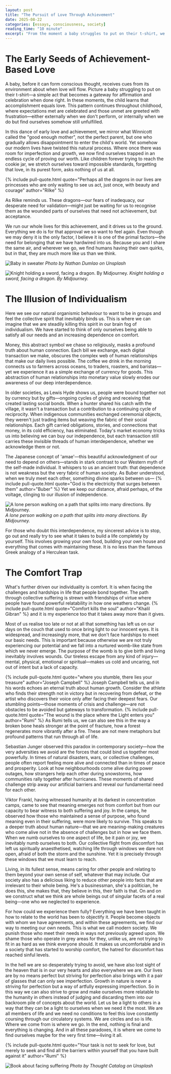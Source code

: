 ```yaml
---
layout: post
title: "The Pursuit of Love Through Achievement"
date: 2025-08-22
categories: [essays, consciousness, society]
reading_time: "10 minute"
excerpt: "From the moment a baby struggles to put on their t-shirt, we learn that accomplishment equals love. This early conditioning drives us toward endless achievement-seeking, while our 'cold individualism' masks our deep interdependence. We chase comfort and reduce others to mere facts, forgetting that growth happens through challenges, not perfection. As Rilke reminds us, 'Perhaps all the dragons in our lives are princesses'—waiting for us to recognize that love asks nothing of us at all."
---
```



# The Early Seeds of Achievement-Based Love

A baby, before it can form conscious thought, receives cues from its
environment about when love will flow. Picture a baby struggling to put
on their t-shirt—a simple act that becomes a gateway for affirmation and
celebration when done right. In these moments, the child learns that
accomplishment equals love. This pattern continues throughout childhood,
where expectations met are celebrated and those unmet are greeted with
frustration—either externally when we don't perform, or internally when
we do but find ourselves somehow still unfulfilled.

In this dance of early love and achievement, we mirror what Winnicott called the "good enough mother", not the perfect parent, but one who gradually allows disappointment to enter the child's world. Yet somehow
our modern lives have twisted this natural process. Where once there was
room for imperfection and growth, we now find ourselves trapped in an
endless cycle of proving our worth. Like children forever trying to
reach the cookie jar, we stretch ourselves toward impossible standards,
forgetting that love, in its purest form, asks nothing of us at all.

{% include pull-quote.html quote="Perhaps all the dragons in our lives are princesses who are only waiting to see us act, just once, with beauty and courage" author="Rilke" %} 

As Rilke reminds us. These dragons—our fears of inadequacy, our desperate need
for validation—might just be waiting for us to recognise them as the
wounded parts of ourselves that need not achievement, but acceptance.

We run our whole lives for this achievement, and it drives us to the
ground. Everything we do is for that approval we so want to feel again.
Even though we may deny it is the only factor, I believe it is one of
the primal factors—the need for belonging that we have hardwired into
us. Because you and I share the same air, and wherever we go, we find
humans having their own quirks, but in that, they are much more like us
than we think.

![Baby in sweater](https://images.unsplash.com/photo-1608093602519-ccd31f515f83?crop=entropy&cs=tinysrgb&fit=max&fm=jpg&ixid=M3wzMDAzMzh8MHwxfHNlYXJjaHwxfHxiYWJ5JTIwd2Fsa2luZ3xlbnwwfHx8fDE3MzEyOTk2MTR8MA&ixlib=rb-4.0.3&q=80&w=1080)
*Photo by Nathan Dumlao on Unsplash*

![Knight holding a sword, facing a dragon. By Midjourney.](https://substackcdn.com/image/fetch/w_1456,c_limit,f_webp,q_auto:good,fl_progressive:steep/https%3A%2F%2Fsubstack-post-media.s3.amazonaws.com%2Fpublic%2Fimages%2F0975691e-9274-4b47-b353-0c46a6f11e9a_1024x1024.jpeg)
*Knight holding a sword, facing a dragon. By Midjourney.*

# The Illusion of Individualism

Here we see our natural organismic behaviour to want to be in groups and
feel the collective spirit that inevitably binds us. This is where we
can imagine that we are steadily killing this spirit in our brain fog of
individualism. We have started to think of only ourselves being able to
satisfy all our needs and an increasing dependence on comfort.

Money, this abstract symbol we chase so religiously, masks a profound
truth about human connection. Each bill we exchange, each digital
transaction we make, obscures the complex web of human relationships
that make our daily lives possible. The coffee we drink in the morning
connects us to farmers across oceans, to traders, roasters, and
baristas—yet we experience it as a simple exchange of currency for
goods. This abstraction of human relationships into monetary value
slowly erodes our awareness of our deep interdependence.

In older societies, as Lewis Hyde shows us, people were bound together
not by currency but by gifts—ongoing cycles of giving and receiving that
created lasting social bonds. When a hunter shared his catch with the
village, it wasn't a transaction but a contribution to a continuing
cycle of reciprocity. When indigenous communities exchanged ceremonial
objects, they weren't just trading items but weaving the fabric of their
social relationships. Each gift carried obligations, stories, and
connections that money, in its cold efficiency, has eliminated. Today's
market economy tricks us into believing we can buy our independence, but
each transaction still carries these invisible threads of human
interdependence, whether we acknowledge them or not.

The Japanese concept of 'amae'—this beautiful acknowledgment of our need
to depend on others—stands in stark contrast to our Western myth of the
self-made individual. It whispers to us an ancient truth: that
dependence is not weakness but the very fabric of human society. As
Buber understood, when we truly meet each other, something divine sparks
between us—
{% include pull-quote.html quote="God is the electricity that surges between them" author="Buber" %} 
Yet we keep our distance, afraid perhaps, of the voltage, clinging to our
illusion of independence.

![A lone person walking on a path that splits into many directions. By Midjourney.](https://substackcdn.com/image/fetch/w_1456,c_limit,f_webp,q_auto:good,fl_progressive:steep/https%3A%2F%2Fsubstack-post-media.s3.amazonaws.com%2Fpublic%2Fimages%2F53a1a459-7171-419b-a010-0985c7657d4b_1024x1024.jpeg)
*A lone person walking on a path that splits into many directions. By Midjourney.*

For those who doubt this interdependence, my sincerest advice is to
stop, go out and really try to see what it takes to build a life
completely by yourself. This involves growing your own food, building
your own house and everything that comes with maintaining these. It is
no less than the famous Greek analogy of a Herculean task.

# The Comfort Trap

What's further driven our individuality is comfort. It is when facing
the challenges and hardships in life that people bond together. The path
through collective suffering is strewn with friendships of virtue where
people have found powerful relatability in how one weathers change.
{% include pull-quote.html quote="Comfort kills the soul" author="Khalil Gibran" %} 
and it is my experience too that it takes away more than it gives.

Most of us realise too late or not at all that something has left us on
our days on the couch that used to once bring light to our innocent
eyes. It is widespread, and increasingly more, that we don't face
hardships to meet our basic needs. This is important because otherwise
we are not truly experiencing our potential and we fall into a nurtured
womb-like state from which we never emerge. The purpose of the womb is
to give birth and living inevitably involves wounds. Our tireless escape
from any kind of injury—mental, physical, emotional or spiritual—makes
us cold and uncaring, not out of intent but a lack of capacity.

{% include pull-quote.html quote="where you stumble, there lies your treasure" author="Joseph Campbell" %} 
Joseph Campbell tells us, and in his words echoes an eternal truth about human growth. Consider the
athlete who finds their strength not in victory but in recovering from
defeat, or the artist who discovers their voice only after facing their
deepest fears. Our stumbling points—those moments of crisis and
challenge—are not obstacles to be avoided but gateways to
transformation. 
{% include pull-quote.html quote="The wound is the place where the Light enters you" author="Rumi" %} 
As Rumi tells us, we can also see this in the way a broken bone heals stronger at the
point of fracture, how a forest regenerates more vibrantly after a fire.
These are not mere metaphors but profound patterns that run through all
of life.

Sebastian Junger observed this paradox in contemporary society—how the
very adversities we avoid are the forces that could bind us together
most powerfully. In times of natural disasters, wars, or collective
challenges, people often report feeling more alive and connected than in
times of peace and prosperity. Look at how neighbourhoods come alive
during power outages, how strangers help each other during snowstorms,
how communities rally together after hurricanes. These moments of shared
challenge strip away our artificial barriers and reveal our fundamental
need for each other.

Viktor Frankl, having witnessed humanity at its darkest in concentration
camps, came to see that meaning emerges not from comfort but from our
capacity to bear witness to both suffering and joy. In the camps, he
observed how those who maintained a sense of purpose, who found meaning
even in their suffering, were more likely to survive. This speaks to a
deeper truth about human nature—that we are meaning-making creatures who
come alive not in the absence of challenges but in how we face them.
When we numb ourselves to one aspect of life, be it pain or joy, we
inevitably numb ourselves to both. Our collective flight from discomfort
has left us spiritually anaesthetised, watching life through windows we
dare not open, afraid of both the storm and the sunshine. Yet it is
precisely through these windows that we must learn to reach.

Living, in its fullest sense, means caring for other people and relating
to them beyond your own sense of self, whatever that may include. Our
society also has a delicious liking to reduce other people into facts
that are irrelevant to their whole being. He's a businessman, she's a
politician, he does this, she makes that, they believe in this, their
faith is that. On and on we construct what we think are whole beings out
of singular facets of a real being—one who we neglected to experience.

For how could we experience them fully? Everything we have been taught
in how to relate to the world has been to objectify it. People become
objects with whom we have agreements, and within these agreements, we
find our way to meeting our own needs. This is what we call modern
society. We punish those who meet their needs in ways not previously
agreed upon. We shame those who operate in grey areas for they, unlike
us, are not trying to fit in as hard as we think everyone should. It
makes us uncomfortable and in a society that has started to worship
comfort, the hatred for discomfort has reached sinful levels.

In the hell we are so desperately trying to avoid, we have also lost
sight of the heaven that is in our very hearts and also everywhere we
are. Our lives are by no means perfect but striving for perfection also
brings with it a pair of glasses that can only see imperfection. Growth
in nature is never a striving for perfection but a way of artfully
expressing imperfection. So in this way we can also strive to grow and
make ourselves more relatable to the humanity in others instead of
judging and discarding them into our backroom pile of concepts about the
world. Let us be a light to others in a way that they can be a light to
ourselves when we need it the most. We are all members of life and we
need no conditions to feel this love constantly coursing through our
circulatory systems. We are circles and so is life. Where we come from
is where we go. In the end, nothing is final and everything is changing.
And in all these paradoxes, it is where we come to find ourselves maybe
for the very first time—living it all.

{% include pull-quote.html quote="Your task is not to seek for love, but merely to seek and find all the barriers within yourself that you have built against it" author="Rumi" %} 

![Book about facing suffering](https://images.unsplash.com/photo-1539877254216-818ed7c76096?crop=entropy&cs=tinysrgb&fit=max&fm=jpg&ixid=M3wzMDAzMzh8MHwxfHNlYXJjaHwxOXx8ZmFjaW5nJTIwc3VmZmVyaW5nfGVufDB8fHx8MTczMTI5OTc2OXww&ixlib=rb-4.0.3&q=80&w=1080)
*Photo by Thought Catalog on Unsplash*


